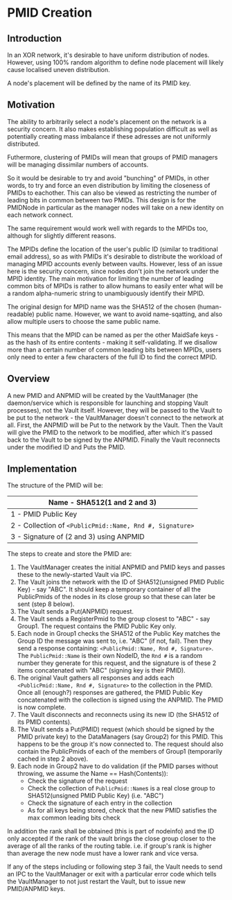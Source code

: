 # PMID Creation

## Introduction 

In an XOR network, it's desirable to have uniform distribution of nodes.  However, using 100% random algorithm to define node placement will likely cause localised uneven distribution.

A node's placement will be defined by the name of its PMID key.

## Motivation

The ability to arbitrarily select a node's placement on the network is a security concern. It also makes establishing population difficult as well as potentially creating mass imbalance if these adresses are not uniformly distributed.

Futhermore, clustering of PMIDs will mean that groups of PMID managers will be managing dissimilar numbers of accounts.

So it would be desirable to try and avoid "bunching" of PMIDs, in other words, to try and force an even distribution by limiting the closeness of PMIDs to eachother.  This can also be viewed as restricting the number of leading bits in common between two PMIDs. This design is for the PMIDNode in particular as the manager nodes will take on a new identity on each network connect.

The same requirement would work well with regards to the MPIDs too, although for slightly different reasons.

The MPIDs define the location of the user's public ID (similar to traditional email address), so as with PMIDs it's desirable to distribute the workload of managing MPID accounts evenly between vaults.  However, less of an issue here is the security concern, since nodes don't join the network under the MPID identity.  The main motivation for limiting the number of leading common bits of MPIDs is rather to allow humans to easily enter what will be a random alpha-numeric string to unambiguously identify their MPID.

The original design for MPID name was the SHA512 of the chosen (human-readable) public name.  However, we want to avoid name-sqatting, and also allow multiple users to choose the same public name.

This means that the MPID can be named as per the other MaidSafe keys - as the hash of its entire contents - making it self-validating.  If we disallow more than a certain number of common leading bits between MPIDs, users only need to enter a few characters of the full ID to find the correct MPID.

## Overview

A new PMID and ANPMID will be created by the VaultManager (the daemon/service which is responsible for launching and stopping Vault processes), not the Vault itself.  However, they will be passed to the Vault to be put to the network - the VaultManager doesn't connect to the network at all.  First, the ANPMID will be Put to the network by the Vault.  Then the Vault will give the PMID to the network to be modified, after which it's passed back to the Vault  to be signed by the ANPMID.  Finally the Vault reconnects under the modified ID and Puts the PMID.

## Implementation

The structure of the PMID will be:

| Name - SHA512(1 and 2 and 3)                             |
| -------------------------------------------------------- |
| 1 - PMID Public Key                                      |
| 2 - Collection of `<PublicPmid::Name, Rnd #, Signature>` |
| 3 - Signature of (2 and 3) using ANPMID                  |

The steps to create and store the PMID are:

1. The VaultManager creates the initial ANPMID and PMID keys and passes these to the newly-started Vault via IPC.
2. The Vault joins the network with the ID of SHA512(unsigned PMID Public Key) - say "ABC".  It should keep a temporary container of all the PublicPmids of the nodes in its close group so that these can later be sent (step 8 below).
3. The Vault sends a Put(ANPMID) request.
4. The Vault sends a RegisterPmid to the group closest to "ABC" - say Group1.  The request contains the PMID Public Key only.
5. Each node in Group1 checks the SHA512 of the Public Key matches the Group ID the message was sent to, i.e. "ABC" (if not, fail).  Then they send a response containing: `<PublicPmid::Name, Rnd #, Signature>`.  The `PublicPmid::Name` is their own NodeID, the `Rnd #` is a random number they generate for this request, and the signature is of these 2 items concatenated with "ABC" (signing key is their PMID).
6. The original Vault gathers all responses and adds each `<PublicPmid::Name, Rnd #, Signature>` to the collection in the PMID.  Once all (enough?) responses are gathered, the PMID Public Key concatenated with the collection is signed using the ANPMID.  The PMID is now complete.
7. The Vault disconnects and reconnects using its new ID (the SHA512 of its PMID contents).
8. The Vault sends a Put(PMID) request (which should be signed by the PMID private key) to the DataManagers (say Group2) for this PMID.  This happens to be the group it's now connected to.  The request should also contain the PublicPmids of each of the members of Group1 (temporarily cached in step 2 above).
9. Each node in Group2 have to do validation (if the PMID parses without throwing, we assume the Name == Hash(Contents)):
    - Check the signature of the request
    - Check the collection of `PublicPmid::Name`s is a real close group to SHA512(unsigned PMID Public Key) (i.e. "ABC")
    - Check the signature of each entry in the collection
    - As for all keys being stored, check that the new PMID satisfies the max common leading bits check

In addition the rank shall be obtained (this is part of nodeinfo) and the ID only accepted if the rank of the vault brings the close group closer to the average of all the ranks of the routing table. i.e. if group's rank is higher than average the new node must have a lower rank and vice versa.

If any of the steps including or following step 3 fail, the Vault needs to send an IPC to the VaultManager or exit with a particular error code which tells the VaultManager to not just restart the Vault, but to issue new PMID/ANPMID keys.
